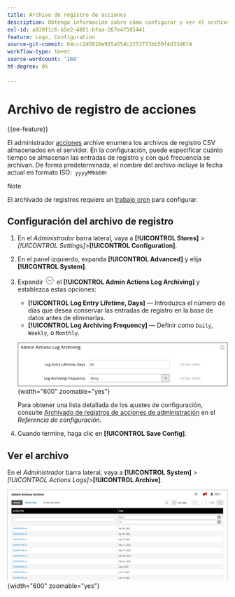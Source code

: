 ```yaml
---
title: Archivo de registro de acciones
description: Obtenga información sobre cómo configurar y ver el archivo de registro de acciones de administración.
exl-id: a839f1c6-b5e2-4881-bfaa-267e47585441
feature: Logs, Configuration
source-git-commit: 64ccc2d5016e915a554c2253773bb50f4d33d6f4
workflow-type: tm+mt
source-wordcount: '160'
ht-degree: 0%

---
```


# Archivo de registro de acciones

{{ee-feature}}

El administrador [acciones](action-log.md) archive enumera los archivos de registro CSV almacenados en el servidor. En la configuración, puede especificar cuánto tiempo se almacenan las entradas de registro y con qué frecuencia se archivan. De forma predeterminada, el nombre del archivo incluye la fecha actual en formato ISO:  `yyyyMMddHH`

>[!NOTE]
>
>El archivado de registros requiere un [trabajo cron](cron.md) para configurar.

## Configuración del archivo de registro

1. En el _Administrador_ barra lateral, vaya a **[!UICONTROL Stores]** > _[!UICONTROL Settings]_>**[!UICONTROL Configuration]**.

1. En el panel izquierdo, expanda **[!UICONTROL Advanced]** y elija **[!UICONTROL System]**.

1. Expandir ![Selector de expansión](../assets/icon-display-expand.png) el **[!UICONTROL Admin Actions Log Archiving]** y establezca estas opciones:

   - **[!UICONTROL Log Entry Lifetime, Days]** — Introduzca el número de días que desea conservar las entradas de registro en la base de datos antes de eliminarlas.
   - **[!UICONTROL Log Archiving Frequency]** — Definir como `Daily`, `Weekly`, o `Monthly`.

   ![Configuración avanzada: archivado de registros de acciones de administración](../configuration-reference/advanced/assets/system-admin-actions-log-archiving.png){width="600" zoomable="yes"}

   Para obtener una lista detallada de los ajustes de configuración, consulte [Archivado de registros de acciones de administración](../configuration-reference/advanced/system.md) en el _Referencia de configuración_.

1. Cuando termine, haga clic en **[!UICONTROL Save Config]**.

## Ver el archivo

En el _Administrador_ barra lateral, vaya a **[!UICONTROL System]** > _[!UICONTROL Actions Logs]_>**[!UICONTROL Archive]**.

![Archivo de registro de acciones](./assets/action-log-archive.png){width="600" zoomable="yes"}
